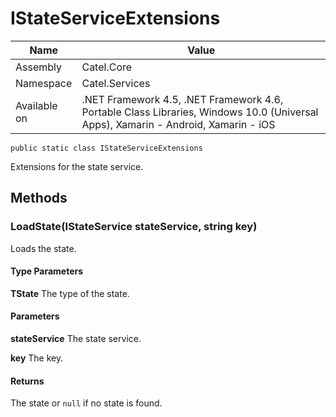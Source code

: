 

# IStateServiceExtensions

Name|Value
---|---
Assembly|Catel.Core
Namespace|Catel.Services
Available on|.NET Framework 4.5, .NET Framework 4.6, Portable Class Libraries, Windows 10.0 (Universal Apps), Xamarin - Android, Xamarin - iOS

```
public static class IStateServiceExtensions
```

Extensions for the state service.



## Methods

### LoadState<TState>(IStateService stateService, string key)

Loads the state.

#### Type Parameters

**TState**
The type of the state.

#### Parameters

**stateService**
The state service.

**key**
The key.

#### Returns

The state or ```null``` if no state is found.



